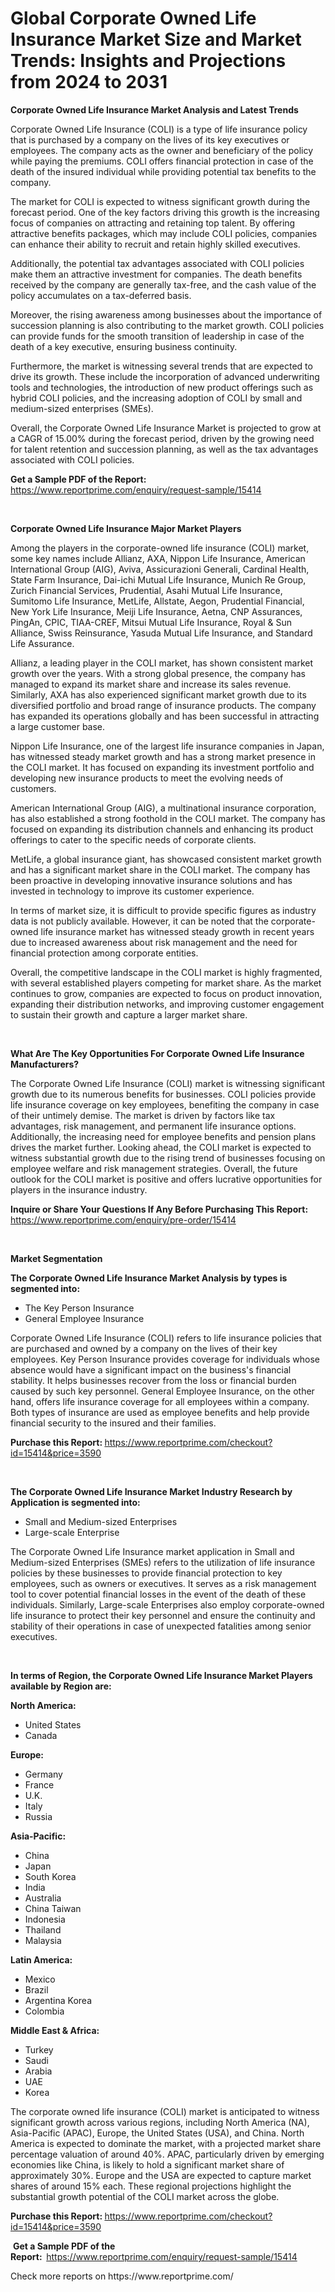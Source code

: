 <p><h1>Global Corporate Owned Life Insurance Market Size and Market Trends: Insights and Projections from 2024 to 2031</h1></p><p><strong>Corporate Owned Life Insurance Market Analysis and Latest Trends</strong></p>
<p><p>Corporate Owned Life Insurance (COLI) is a type of life insurance policy that is purchased by a company on the lives of its key executives or employees. The company acts as the owner and beneficiary of the policy while paying the premiums. COLI offers financial protection in case of the death of the insured individual while providing potential tax benefits to the company.</p><p>The market for COLI is expected to witness significant growth during the forecast period. One of the key factors driving this growth is the increasing focus of companies on attracting and retaining top talent. By offering attractive benefits packages, which may include COLI policies, companies can enhance their ability to recruit and retain highly skilled executives.</p><p>Additionally, the potential tax advantages associated with COLI policies make them an attractive investment for companies. The death benefits received by the company are generally tax-free, and the cash value of the policy accumulates on a tax-deferred basis.</p><p>Moreover, the rising awareness among businesses about the importance of succession planning is also contributing to the market growth. COLI policies can provide funds for the smooth transition of leadership in case of the death of a key executive, ensuring business continuity.</p><p>Furthermore, the market is witnessing several trends that are expected to drive its growth. These include the incorporation of advanced underwriting tools and technologies, the introduction of new product offerings such as hybrid COLI policies, and the increasing adoption of COLI by small and medium-sized enterprises (SMEs).</p><p>Overall, the Corporate Owned Life Insurance Market is projected to grow at a CAGR of 15.00% during the forecast period, driven by the growing need for talent retention and succession planning, as well as the tax advantages associated with COLI policies.</p></p>
<p><strong>Get a Sample PDF of the Report:&nbsp;</strong> <a href="https://www.reportprime.com/enquiry/request-sample/15414">https://www.reportprime.com/enquiry/request-sample/15414</a></p>
<p>&nbsp;</p>
<p><strong>Corporate Owned Life Insurance Major Market Players</strong></p>
<p><p>Among the players in the corporate-owned life insurance (COLI) market, some key names include Allianz, AXA, Nippon Life Insurance, American International Group (AIG), Aviva, Assicurazioni Generali, Cardinal Health, State Farm Insurance, Dai-ichi Mutual Life Insurance, Munich Re Group, Zurich Financial Services, Prudential, Asahi Mutual Life Insurance, Sumitomo Life Insurance, MetLife, Allstate, Aegon, Prudential Financial, New York Life Insurance, Meiji Life Insurance, Aetna, CNP Assurances, PingAn, CPIC, TIAA-CREF, Mitsui Mutual Life Insurance, Royal & Sun Alliance, Swiss Reinsurance, Yasuda Mutual Life Insurance, and Standard Life Assurance.</p><p>Allianz, a leading player in the COLI market, has shown consistent market growth over the years. With a strong global presence, the company has managed to expand its market share and increase its sales revenue. Similarly, AXA has also experienced significant market growth due to its diversified portfolio and broad range of insurance products. The company has expanded its operations globally and has been successful in attracting a large customer base.</p><p>Nippon Life Insurance, one of the largest life insurance companies in Japan, has witnessed steady market growth and has a strong market presence in the COLI market. It has focused on expanding its investment portfolio and developing new insurance products to meet the evolving needs of customers.</p><p>American International Group (AIG), a multinational insurance corporation, has also established a strong foothold in the COLI market. The company has focused on expanding its distribution channels and enhancing its product offerings to cater to the specific needs of corporate clients.</p><p>MetLife, a global insurance giant, has showcased consistent market growth and has a significant market share in the COLI market. The company has been proactive in developing innovative insurance solutions and has invested in technology to improve its customer experience.</p><p>In terms of market size, it is difficult to provide specific figures as industry data is not publicly available. However, it can be noted that the corporate-owned life insurance market has witnessed steady growth in recent years due to increased awareness about risk management and the need for financial protection among corporate entities.</p><p>Overall, the competitive landscape in the COLI market is highly fragmented, with several established players competing for market share. As the market continues to grow, companies are expected to focus on product innovation, expanding their distribution networks, and improving customer engagement to sustain their growth and capture a larger market share.</p></p>
<p>&nbsp;</p>
<p><strong>What Are The Key Opportunities For Corporate Owned Life Insurance Manufacturers?</strong></p>
<p><p>The Corporate Owned Life Insurance (COLI) market is witnessing significant growth due to its numerous benefits for businesses. COLI policies provide life insurance coverage on key employees, benefiting the company in case of their untimely demise. The market is driven by factors like tax advantages, risk management, and permanent life insurance options. Additionally, the increasing need for employee benefits and pension plans drives the market further. Looking ahead, the COLI market is expected to witness substantial growth due to the rising trend of businesses focusing on employee welfare and risk management strategies. Overall, the future outlook for the COLI market is positive and offers lucrative opportunities for players in the insurance industry.</p></p>
<p><strong>Inquire or Share Your Questions If Any Before Purchasing This Report:</strong> <a href="https://www.reportprime.com/enquiry/pre-order/15414">https://www.reportprime.com/enquiry/pre-order/15414</a></p>
<p>&nbsp;</p>
<p><strong>Market Segmentation</strong></p>
<p><strong>The Corporate Owned Life Insurance Market Analysis by types is segmented into:</strong></p>
<p><ul><li>The Key Person Insurance</li><li>General Employee Insurance</li></ul></p>
<p><p>Corporate Owned Life Insurance (COLI) refers to life insurance policies that are purchased and owned by a company on the lives of their key employees. Key Person Insurance provides coverage for individuals whose absence would have a significant impact on the business's financial stability. It helps businesses recover from the loss or financial burden caused by such key personnel. General Employee Insurance, on the other hand, offers life insurance coverage for all employees within a company. Both types of insurance are used as employee benefits and help provide financial security to the insured and their families.</p></p>
<p><strong>Purchase this Report:&nbsp;</strong><a href="https://www.reportprime.com/checkout?id=15414&price=3590">https://www.reportprime.com/checkout?id=15414&price=3590</a></p>
<p>&nbsp;</p>
<p><strong>The Corporate Owned Life Insurance Market Industry Research by Application is segmented into:</strong></p>
<p><ul><li>Small and Medium-sized Enterprises</li><li>Large-scale Enterprise</li></ul></p>
<p><p>The Corporate Owned Life Insurance market application in Small and Medium-sized Enterprises (SMEs) refers to the utilization of life insurance policies by these businesses to provide financial protection to key employees, such as owners or executives. It serves as a risk management tool to cover potential financial losses in the event of the death of these individuals. Similarly, Large-scale Enterprises also employ corporate-owned life insurance to protect their key personnel and ensure the continuity and stability of their operations in case of unexpected fatalities among senior executives.</p></p>
<p>&nbsp;</p>
<p><strong>In terms of Region, the Corporate Owned Life Insurance Market Players available by Region are:</strong></p>
<p>
    <p> <strong> North America: </strong>
        <ul>
            <li>United States</li>
            <li>Canada</li>
        </ul>
        </p> 
    <p> <strong> Europe: </strong>
        <ul>
            <li>Germany</li>
            <li>France</li>
            <li>U.K.</li>
            <li>Italy</li>
            <li>Russia</li>
        </ul>
        </p> 
    <p> <strong> Asia-Pacific: </strong>
        <ul>
            <li>China</li>
            <li>Japan</li>
            <li>South Korea</li>
            <li>India</li>
            <li>Australia</li>
            <li>China Taiwan</li>
            <li>Indonesia</li>
            <li>Thailand</li>
            <li>Malaysia</li>
        </ul>
        </p> 
    <p> <strong> Latin America: </strong>
        <ul>
            <li>Mexico</li>
            <li>Brazil</li>
            <li>Argentina Korea</li>
            <li>Colombia</li>
        </ul>
        </p> 
    <p> <strong> Middle East & Africa: </strong>
        <ul>
            <li>Turkey</li>
            <li>Saudi</li>
            <li>Arabia</li>
            <li>UAE</li>
            <li>Korea</li>
        </ul>
    </p>
    </p>
<p><p>The corporate owned life insurance (COLI) market is anticipated to witness significant growth across various regions, including North America (NA), Asia-Pacific (APAC), Europe, the United States (USA), and China. North America is expected to dominate the market, with a projected market share percentage valuation of around 40%. APAC, particularly driven by emerging economies like China, is likely to hold a significant market share of approximately 30%. Europe and the USA are expected to capture market shares of around 15% each. These regional projections highlight the substantial growth potential of the COLI market across the globe.</p></p>
<p><strong>Purchase this Report: </strong><a href="https://www.reportprime.com/checkout?id=15414&price=3590">https://www.reportprime.com/checkout?id=15414&price=3590</a></p>
<p>&nbsp;<strong>Get a Sample PDF of the Report:&nbsp;&nbsp;</strong><a href="https://www.reportprime.com/enquiry/request-sample/15414">https://www.reportprime.com/enquiry/request-sample/15414</a></p>
<p><strong></strong></p>
<p>Check more reports on https://www.reportprime.com/</p>